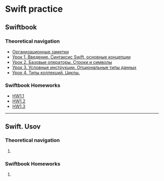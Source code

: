 
# Swift practice
<span style="color:red"> </span>

## Swiftbook

### Theoretical navigation

- [Организационные заметки](Notes/Swiftbook/org_notes.md)
- [Урок 1. Введение. Синтаксис Swift, основные концепции](Notes/Swiftbook/1.md)
- [Урок 2. Базовые операторы. Строки и символы]()
- [Урок 3. Условные инструкции. Опциональные типы данных]()
- [Урок 4. Типы коллекций. Циклы.]()

### Swiftbook Homeworks

- [HW1.1](Homeworks_swiftbook/Part1_Swift/Lesson_1.2/HW1.1.playground/Pages)
- [HW1.2](Homeworks_swiftbook/Part1_Swift/Lesson_1.3/HW1.2.playground/Contents.swift)
- [HW1.3](Homeworks_swiftbook/Part1_Swift/Lesson_1.4/HW1.3.playground/Pages)

---
## Swift. Usov

### Theoretical navigation

1. 

### Swiftbook Homeworks

1. 